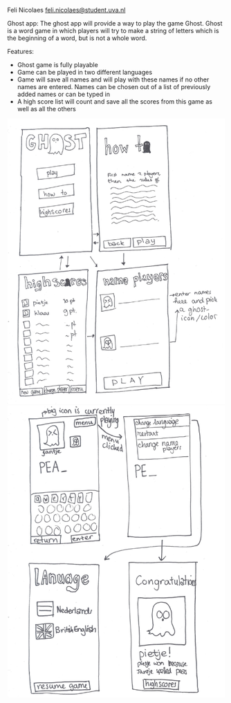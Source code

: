 Feli Nicolaes <feli.nicolaes@student.uva.nl>
    
Ghost app: 
The ghost app will provide a way to play the game Ghost. Ghost is a word game in which players will try to make a string of letters which is the beginning of a word, but is not a whole word.
	
Features:
- Ghost game is fully playable
- Game can be played in two different languages
- Game will save all names and will play with these names if no other names are entered. Names can be chosen out of a list of previously added names or can be typed in
- A high score list will count and save all the scores from this game as well as all the others

![First four sketches](https://github.com/felinicolaes/AppStudio/blob/master/week3/Project%20Proposal/ghost1.jpg)
![Second four sketches](https://github.com/felinicolaes/AppStudio/blob/master/week3/Project%20Proposal/ghost2.jpg)
